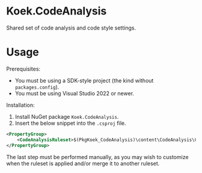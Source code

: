 # Koek.CodeAnalysis

Shared set of code analysis and code style settings.

# Usage

Prerequisites:

* You must be using a SDK-style project (the kind without `packages.config`).
* You must be using Visual Studio 2022 or newer.

Installation:

1. Install NuGet package `Koek.CodeAnalysis`.
1. Insert the below snippet into the `.csproj` file.

```xml
<PropertyGroup>
    <CodeAnalysisRuleset>$(PkgKoek_CodeAnalysis)\content\CodeAnalysis\CodeAnalysis.ruleset</CodeAnalysisRuleset>
</PropertyGroup>
```

The last step must be performed manually, as you may wish to customize when the ruleset is applied and/or merge it to another ruleset.